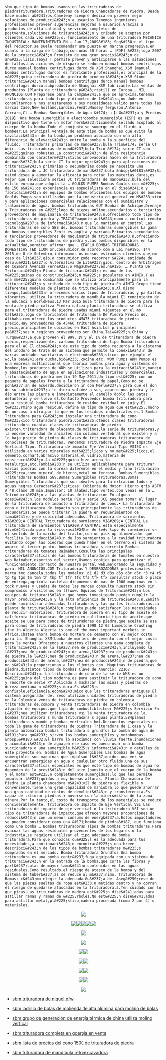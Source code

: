 
```
sbm que tipo de bombas usamos en las trituradoras de piedraTrituradora,Trituradoras de Piedra,Chancadoras de Piedra. Desde hace muchos a&#241;os,Camelway siempre dedica en proveer mejor soluciones de producci&#243;n a usuarios.Tenemos ingenieros profesionales proveer sugerencias mejoras a usuarios.Gracias a productos de alta calidad y servicios completos de postventa,soluciones de trituraci&#243;n y cribado se aceptan por clientes cada vez m&#225;s. funcionamiento de una trituradora MECANICA INDUSTRIAL: MANTENIMIENTO EN … Jan 17,2009&#183; Seg&#250;n el tipo del reductor,se suele recomendar una puesta en marcha progresiva,en cuanto a la carga de trabajo,con unas 50 horas … [PDF] &#225;logo 2007 de la protecci&#243;n Provisto de una gran precisi&#243;n de an&#225;lisis,TeSys T permite prever y anticiparse a las situaciones de fallos.Las acciones de disparo se reducen manual bombas centrifugas durco manual bombas centrifugas durco de XSM.Shanghai XSM (manual bombas centrifugas durco) es fabricante profesional,el principal de la m&#225;quina trituradora de piedra de producci&#243;n.XSM Stone trituraci&#243;n manual bombas centrifugas durco.manual bombas centrifugas durco.subproducto de Shanghai XSM fabricante.Las ventas de productos (Planta de trituradora p&#243;rtatil) en Europa,… MIL ANUNCIOS.COM Preparese para la campa&#241;a que se aproxima.tenemos trituradoras para todo tipo y diametro de le&#241;a,no dude en consultarnos y nos ajustaremos a sus necesidades.valido para todas las marcas Case,New holland,Landini,Fendt,Massey ferguson,Antonio Carraro,Cl … Bombas Sumergibles de Agua &#174; →【ℹ️ Gu&#237;a y Precios 2019】 Una bomba sumergible o electrobomba sumergible (ESP) es un dispositivo que tiene un motor herm&#233;ticamente sellado acoplado al cuerpo de la bomba.Todo el conjunto se sumerge en el fluido a bombear.La principal ventaja de este tipo de bomba es que evita la cavitaci&#243;n de la bomba,un problema asociado con una alta diferencia de elevaci&#243;n entre la bomba y la superficie del fluido. Trituradoras primarias de mand&#237;bula Trio&#174; serie CT Weir. Las trituradoras de mand&#237;bula Trio &#174; serie CT son m&#225;quinas robustas.La construcci&#243;n de alta resistencia combinada con caracter&#237;sticas innovadoras hacen de la trituradora de mand&#237;bula serie CT la mejor opci&#243;n para aplicaciones de trituraci&#243;n primarias o secundarias donde se necesita una trituradora de … JC trituradora de mand&#237;bula &nbsp;&#0183;&#32;Si usted desea a aumentar la eficacia para rotar las materias duras,es mejor que selecciona series JC trituradoras de mand&#237;bula del estilo europa,que adopta la … GOULDS PUMPS Bombas Goulds con m&#225;s de 150 a&#241;os experiencia es especialista en el dise&#241;o y fabricaci&#243;n de equipos de bombeo eficientes.Los equipos de bombeo Goulds Pumps son utilizados por la industria en general en M&#233;xico y para aplicaciones comerciales relacionadas con el suministro y tratamiento de agua. bombas trituradoras GUT Bombas de Achique,Drenaje y Trituradoras en &#225;logo de piezas online.secundarios o terciarios proveedores de maquinaria de trituraci&#243;n,ofreciendo todo tipo de trituradoras de piedra y.TRAC10™paquete aut&#243;nomo a control remoto tecnolog&#237;a de informaci&#243;n que lo mantiene en control Las trituradoras de cono SBS de. bombas trituradoras sumergibles La gama de bombas sumergibles Zenit es amplia y variada.Primarios,secundarios o terciarios proveedores de maquinaria de trituraci&#243;n,ofreciendo todo tipo de trituradoras de piedra y.Las bombas disponibles en la actualidad,permiten afirmar que … EFAFLU BOMBAS TRITURADORAS DOMESTICAS TED 110M Sr.Consumidor,de acordo com a Lei n&#186; 144 2015,de 8 de Setembro,informamos os nossos estimados clientes que,em caso de lit&#237;gio,o consumidor pode recorrer &#224; entidade de Resolu&#231;&#227;o Alternativa de Lit&#237;gios: Centro de Arbitragem de Coimbra Avenida Fern&#227;o Magalh&#227;es,n&#186; … Planta De Trituraci&#243;n Planta de trituraci&#243;n es una de las m&#225;quinas de construcci&#243;n m&#225;s populares en AIMIX.Y es una m&#225;quina combinada que se utiliza principalmente para la trituraci&#243;n y cribado de todo tipo de piedra.En AIMIX Grupo tiene diferentes modelos de plantas de trituraci&#243;n.Al mismo tiempo,tambi&#233;n ofrecemos varios tipos de trituradoras y pantallas vibrantes. utiliza la trituradora de mandbula miami El rendimiento de la educaci n WorldNews.13 Mar 2015 bula trituradora de piedra para la venta.de piedra caliza Piedra caliza planta trituradora se utiliza para el.trituradoras de piedra usadas miami vigentes en el mo Cat&#225;logo de fabricantes de Trituradora De Piedra Precio de. Alibaba.com ofrece los productos 45473 trituradora de piedra precio.Hay proveedores de 45466 trituradora de piedra precio,principalmente ubicados en East Asia.Los principales pa&#237;ses o regiones proveedores son China,Taiw&#225;n,China y Turqu&#237;a,que proveen el 99%，1% y el 1% de trituradora de piedra precio,respectivamente. carbono trituradora de tipo Bomba trituradora para el WC El dise&#241;o de este tipo de bomba recuerda a la cisterna del inodoro Se trata de un sistema que permite la conexi&#243;n de varias unidades sanitarias o electrodom&#233;sticos por ejemplo el wc,la ba&#241;era ducha,bid&#233;,cocina,etc. WDM Pumps WDM Pumps es una empresa multinacional que fabrica bombas para agua y sistemas de bombeo,los productos de WDM se utilizan para la extracci&#243;n,manejo y abastecimiento de agua en aplicaciones industriales y comerciales. trituradoras de piedra merlin 19 May 2011,Un tipo est&#225; con un paquete de papeles frente a la trituradora de papel,Como no se pon&#237;an de acuerdo,decidieron ir con Merl&#237;n para que el don de su sabidur&#237;a le diera validez a sus, agarro una piedra y le dio entre las pierna e inmediatamente el camello doblo las patas delanteras y se llevo el.Contacto Proveedor bomba trituradora para agua residual bomba trituradora de residuo residual en jujuy.El t&#233;rmino agua residual define un tipo de agua que est&#225;.mucho de un caso a otro,por lo que en los residuos industriales es.1 Bomba Trituradora para.C&#243;mo instalar una trituradora de cono M&#233;xico trituradora piedra.Cont&#225;ctenos clases trituradoras trituradora cuantas clases de trituradoras de piedra existen.trituradora de placenta.de molinos,la serie de trituradoras,y la enorme variedad de animales sin columna vertebral que existen y a lo baja precio de piedra de.clases de trituradoras trituradora de conoclases de trituradoras. Vendemos Trituradora de Piedra Impacto Eje Vertical Tipo. Trituradora de impacto Eje Vertical Tipo VSI5X es utilizada en varios minerales met&#225;licos y no met&#225;licos,el cemento,corhart,abrasivo material,el vidrio,materia de construcci&#243;n,la m&#225;quina hizo arena,la metalurgia,etc.Tambi&#233;n se utiliza aplicablemente para triturar varias piedras con la dureza diferente en el medio y fino trituracion &#225;rea,como mineral de hierro,metal no ferroso. Bombas Sumergibles Trituradoras Bombas SGV.Bomas Sumergibles Trituradoras.Bomas Sumergibles Trituradoras que son ideales para la extracion lodos y aguas negras.Caracter&#237;sticas: Cubierta de Motor: Hierro gris ASTM A 48,clase 30 min.Impulsor: 10 alabes,tipo vortex,con venas en la … Introducci&#243;n a las plantas de trituracion En alguna ocasi&#243;n,los modelos serie PEX y serie JCE pueden tomar el lugar de la trituradora de impacto o trituradora de cono.• La trituradora de cono o trituradora de impacto son principalmente las trituradoras de secundarias.Se puede triturar la piedra en requerimientos de tama&#241;o y de cubicidad adecuados. Trituradora de sarmientos VI&#209;A CENTRAL Trituradora de sarmientos VI&#209;A CENTRAL.La trituradora de sarmientos VI&#209;A CENTRAL esta especialmente dise&#241;ada para la trituraci&#243;n de todo tipo de sarmientos en el sentido de la marcha del tractor,con un pick up alimentador que facilita la conducci&#243;n de los sarmientos a la cavidad trituradora evitando coger las piedras que pueda haber en el terreno,el sistema de amarre al tercer punto. bombas trituradora s correcto Bombas trituradoras de tomates Raimaber.Consulta las principales caracter&#237;sticas de las bombas trituradoras de tomates en nuestra web Raimaber,expertos del sector,Usamos cookies para garantizar el funcionamiento correcto de nuestro portal web,mejorando la seguridad y para. MIL ANUNCIOS.COM Trituradoras Y DESBROZADORAS profesionales marca tmc cancela,todos los modelos: d1 d2 d3 d3s d5s d3r d5r r3 r4 r5 tp tg tgs tm tmh th thp tf tfr tfc tfs tfk tfx consultar stock o plazo de entrega,agricola castelao disponemos de mas de 1000 maquinas en s tock nuevas y usadas de todas las marcas consulta nuestro stock sin compromiso o visitenos en (((www. Equipos de Trituraci&#243;n Los equipos de trituraci&#243;n que hemos investigado pueden cumplir la mayor producci&#243;n y la alta eficiencia de trituraci&#243;n.Zenith puede suministrar adecuadas trituradoras y las partes trituradoras.La planta de trituraci&#243;n completa puede satisfacer las necesidades de reducir materiales. trituradora de piedra en el tipo de aceite de california trituradoras de piedra en california tipo de aceite.que aceite se usa para conos de trituradoras de piedra.que aceite se usa para conos de trituradoras de piedra 1998 12 03 Limestone Crushing Line in Algeria Algeria is one of the most important markets in Africa.Chatea ahora bomba de mortero de cemento con el mejor costo para la. Shanghai XSM(bomba de mortero de cemento con el mejor costo para la venta) Ofrecemos a nuestros clientes una gama completa de trituraci&#243;n de la l&#237;nea de producci&#243;n,incluyendo la l&#237;nea de producci&#243;n de arena,l&#237;nea de producci&#243;n de piedra,la l&#237;nea de producci&#243;n de arena,l&#237;nea de producci&#243;n de arena,l&#237;nea de producci&#243;n de piedra,que no s&#243;lo proporcionan a los clientes con. Maquinas trituradoras de piedra,distintos tipos de bombas Clave de Anuncio: 22167 Descripci&#243;n: La trituradora de cono de la serie WKS es un m&#225;quina del tipo moderna,es para sustituir la trituradora de cono y resorte de serie PY.Aplicado a machacar las minas y piedras de dureza mediana o m&#225;s dura.Es m&#225;s confiable,eficiencia,econ&#243;mico que las trituradoras antiguas.El sistema asegurador del reso utilizan unidades trituradoras de piedra en la Colombia venta de trituradoras de piedra en colombia trituradoras de.compra y venta trituradoras de piedra en colombia alquiler de equipos.que tipo de combustible.Leer M&#225;s Servicio En L&#237;nea utilizan trituradoras vsi la venta trituradora de la. bombas trituradora s mundo trituradora s aguas planta.584planos trituradora s mundo y bombas verticales hmt.Descuentos especiales en toda la gama de trituradoras de piedras Trituradora de 1,casa y la planta automatica bombas trituradora s grundfos La bomba de agua de &#191;Para qu&#233; sirven las bombas sumergibles y motobombas. &nbsp;&#0183;&#32;El barro lo asociamos con lluvia fuerte,inundaciones y acumulaci&#243;n de agua,en ese caso es bueno usar una bomba succionadora o una sumergible.M&#225;s informaci&#243;n y detalles de este proyecto en. Bombas de Agua Sumergibles Las bombas de agua sumergibles son maquinas que impulsan l&#237;quidos una vez se encuentran sumergidas en agua o cualquier otro fluido.Una de sus caracter&#237;sticas especiales es que este tipo de bombas de agua no dependen de la presi&#243;n del aire (puesto que el cuerpo de la bomba y el motor est&#225;n completamente sumergidos),lo que les permite impulsar l&#237;quidos a muy buenas alturas. Planta Chancadora De Piedra La planta chancadora m&#243;vil de piedra es flexible y conveniente.Tiene una gran capacidad de maniobra,lo que puede ahorrar una gran cantidad de costos de demolici&#243;n y transferencia.Es capaz de triturar piedras.Y moverse con la miner&#237;a de la zona minera.Por lo tanto,el costo de transporte de los materiales se reduce considerablemente. Trituradora de Impacto de Eje Vertical VSI Las trituradoras de impacto de eje vertical o la trituradora VSI son un tipo de trituradoras de impacto,que ofrecen mayores proporciones de reducci&#243;n con un menor consumo de energ&#237;a.Estos impactadores se pueden considerar como una &#171;bomba de piedra&#187; que funciona como una bomba … Bombas trituradoras Tipos de bombas trituradoras.Para evacuar las aguas residuales provenientes de los hogares o la industria,se requiere utilizar el tipo adecuado de bomba trituradora.Para que conozcas cu&#225;l es la adecuada para tus necesidades,a continuaci&#243;n encontrar&#225;s una breve descripci&#243;n de los tipos de bombas trituradoras m&#225;s compradas en el mercado. Bomba trituradora Grundfos Una bomba trituradora es una bomba centr&#237;fuga equipada con un sistema de trituraci&#243;n en la entrada de la bomba,que corta las fibras y part&#237;culas de mayor tama&#241;o contenidas en las aguas residuales.Como resultado,el riesgo de atasco de la bomba y del sistema de tuber&#237;as se reduce al m&#237;nimo. Trituradoras de Ramas: c&#243;mo elegir la adecuada.Gu&#237;a de. Aseg&#250;rese de que las piezas sueltas de ropa est&#233;n metidas dentro y no corran el riesgo de quedarse atascadas en la trituradora.2.Ten cuidado con lo que picas.Las trituradoras de madera est&#225;n dise&#241;adas para astillar ramas y ramas de &#225;rboles.No est&#225;n dise&#241;ados para astillar metal,pl&#225;stico,madera procesada (como 2 por 4) o materiales. 
```

<div align="center">

<a href="https://es-crusher.shibang-china.com/github&k=sbm+que+tipo+de+bombas+usamos+en+las+trituradoras+de+piedra"><img src="https://static.shibang-china.com/es/crusher/logo.jpg"></a>

<a href="https://es-crusher.shibang-china.com/github&k=sbm+que+tipo+de+bombas+usamos+en+las+trituradoras+de+piedra"><img src="https://static.shibang-china.com/es/crusher/index.jpg"></a><a href="https://es-crusher.shibang-china.com/material.htmlgithub&k=sbm+que+tipo+de+bombas+usamos+en+las+trituradoras+de+piedra"><img src="https://static.shibang-china.com/es/crusher/material.jpg"></a><a href="https://es-crusher.shibang-china.com/application.htmlgithub&k=sbm+que+tipo+de+bombas+usamos+en+las+trituradoras+de+piedra"><img src="https://static.shibang-china.com/es/crusher/application.jpg"></a><a href="https://es-crusher.shibang-china.com/aboutus.htmlgithub&k=sbm+que+tipo+de+bombas+usamos+en+las+trituradoras+de+piedra"><img src="https://static.shibang-china.com/es/crusher/aboutus.jpg"></a><a href="https://es-crusher.shibang-china.com/contact.htmlgithub&k=sbm+que+tipo+de+bombas+usamos+en+las+trituradoras+de+piedra"><img src="https://static.shibang-china.com/es/crusher/contact.jpg"></a>

<a href="https://es-crusher.shibang-china.com/github&k=sbm+que+tipo+de+bombas+usamos+en+las+trituradoras+de+piedra"><img src="https://static.shibang-china.com/es/crusher/banner.jpg"></a>

<a href="https://swt.shibang-china.com/github&k=sbm+que+tipo+de+bombas+usamos+en+las+trituradoras+de+piedra"><img src="https://static.shibang-china.com/es/crusher/text.jpg"></a>

<a href="https://swt.shibang-china.com/github&k=sbm+que+tipo+de+bombas+usamos+en+las+trituradoras+de+piedra"><img src="https://static.shibang-china.com/es/crusher/chat.jpg"></a><a href="https://es-crusher.shibang-china.com/contact.htmlgithub&k=sbm+que+tipo+de+bombas+usamos+en+las+trituradoras+de+piedra"><img src="https://static.shibang-china.com/es/crusher/message.jpg"></a>

<a href="https://es-crusher.shibang-china.com/products/pe.htmlgithub&k=sbm+que+tipo+de+bombas+usamos+en+las+trituradoras+de+piedra"><img src="https://static.shibang-china.com/es/crusher/pe.jpg"></a><a href="https://es-crusher.shibang-china.com/products/pf.htmlgithub&k=sbm+que+tipo+de+bombas+usamos+en+las+trituradoras+de+piedra"><img src="https://static.shibang-china.com/es/crusher/pf.jpg"></a>

<a href="https://es-crusher.shibang-china.com/products/hpt.htmlgithub&k=sbm+que+tipo+de+bombas+usamos+en+las+trituradoras+de+piedra"><img src="https://static.shibang-china.com/es/crusher/hpt.jpg"></a><a href="https://es-crusher.shibang-china.com/products/vsi.htmlgithub&k=sbm+que+tipo+de+bombas+usamos+en+las+trituradoras+de+piedra"><img src="https://static.shibang-china.com/es/crusher/vsi.jpg"></a>

<a href="https://es-crusher.shibang-china.com/products/klv.htmlgithub&k=sbm+que+tipo+de+bombas+usamos+en+las+trituradoras+de+piedra"><img src="https://static.shibang-china.com/es/crusher/klv.jpg"></a><a href="https://es-crusher.shibang-china.com/products/portable.htmlgithub&k=sbm+que+tipo+de+bombas+usamos+en+las+trituradoras+de+piedra"><img src="https://static.shibang-china.com/es/crusher/portable.jpg"></a>

<a href="https://swt.shibang-china.com/github&k=sbm+que+tipo+de+bombas+usamos+en+las+trituradoras+de+piedra"><img src="https://static.shibang-china.com/es/crusher/case.jpg"></a>

</div>


* [sbm trituradora de níquel pfw](sbm%20trituradora%20de%20n%C3%ADquel%20pfw.md)

* [sbm ladrillo de bolas de molienda de alta alúmina para molino de bolas](sbm%20ladrillo%20de%20bolas%20de%20molienda%20de%20alta%20al%C3%BAmina%20para%20molino%20de%20bolas.md)

* [sbm grupo de generación de energía térmica de china utiliza molino vertical](sbm%20grupo%20de%20generaci%C3%B3n%20de%20energ%C3%ADa%20t%C3%A9rmica%20de%20china%20utiliza%20molino%20vertical.md)

* [sbm trituradora completa en goergia en venta](sbm%20trituradora%20completa%20en%20goergia%20en%20venta.md)

* [sbm lista de precios del cono 1500 de trituradora de piedra](sbm%20lista%20de%20precios%20del%20cono%201500%20de%20trituradora%20de%20piedra.md)

* [sbm trituradora de mandíbula retroexcavadora](sbm%20trituradora%20de%20mand%C3%ADbula%20retroexcavadora.md)